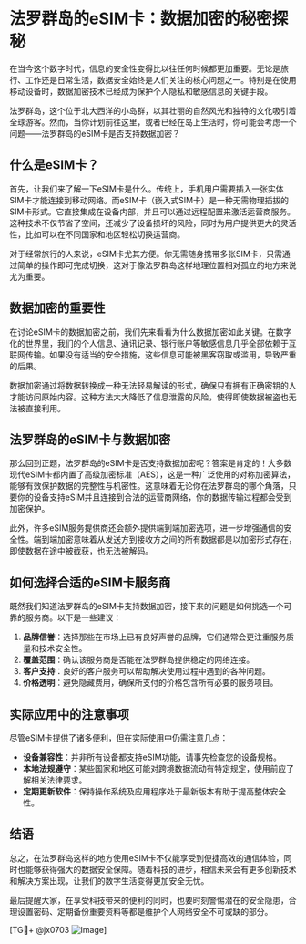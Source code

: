 # 法罗群岛的eSIM卡：数据加密的秘密探秘

在当今这个数字时代，信息的安全性变得比以往任何时候都更加重要。无论是旅行、工作还是日常生活，数据安全始终是人们关注的核心问题之一。特别是在使用移动设备时，数据加密技术已经成为保护个人隐私和敏感信息的关键手段。

法罗群岛，这个位于北大西洋的小岛群，以其壮丽的自然风光和独特的文化吸引着全球游客。然而，当你计划前往这里，或者已经在岛上生活时，你可能会考虑一个问题——法罗群岛的eSIM卡是否支持数据加密？

## 什么是eSIM卡？

首先，让我们来了解一下eSIM卡是什么。传统上，手机用户需要插入一张实体SIM卡才能连接到移动网络。而eSIM卡（嵌入式SIM卡）是一种无需物理插拔的SIM卡形式。它直接集成在设备内部，并且可以通过远程配置来激活运营商服务。这种技术不仅节省了空间，还减少了设备损坏的风险，同时为用户提供更大的灵活性，比如可以在不同国家和地区轻松切换运营商。

对于经常旅行的人来说，eSIM卡尤其方便。你无需随身携带多张SIM卡，只需通过简单的操作即可完成切换，这对于像法罗群岛这样地理位置相对孤立的地方来说尤为重要。

## 数据加密的重要性

在讨论eSIM卡的数据加密之前，我们先来看看为什么数据加密如此关键。在数字化的世界里，我们的个人信息、通讯记录、银行账户等敏感信息几乎全部依赖于互联网传输。如果没有适当的安全措施，这些信息可能被黑客窃取或滥用，导致严重的后果。

数据加密通过将数据转换成一种无法轻易解读的形式，确保只有拥有正确密钥的人才能访问原始内容。这种方法大大降低了信息泄露的风险，使得即使数据被盗也无法被直接利用。

## 法罗群岛的eSIM卡与数据加密

那么回到正题，法罗群岛的eSIM卡是否支持数据加密呢？答案是肯定的！大多数现代eSIM卡都内置了高级加密标准（AES），这是一种广泛使用的对称加密算法，能够有效保护数据的完整性与机密性。这意味着无论你在法罗群岛的哪个角落，只要你的设备支持eSIM并且连接到合法的运营商网络，你的数据传输过程都会受到加密保护。

此外，许多eSIM服务提供商还会额外提供端到端加密选项，进一步增强通信的安全性。端到端加密意味着从发送方到接收方之间的所有数据都是以加密形式存在，即使数据在途中被截获，也无法被解码。

## 如何选择合适的eSIM卡服务商

既然我们知道法罗群岛的eSIM卡支持数据加密，接下来的问题是如何挑选一个可靠的服务商。以下是一些建议：

1. **品牌信誉**：选择那些在市场上已有良好声誉的品牌，它们通常会更注重服务质量和技术安全性。
2. **覆盖范围**：确认该服务商是否能在法罗群岛提供稳定的网络连接。
3. **客户支持**：良好的客户服务可以帮助解决使用过程中遇到的各种问题。
4. **价格透明**：避免隐藏费用，确保所支付的价格包含所有必要的服务项目。

## 实际应用中的注意事项

尽管eSIM卡提供了诸多便利，但在实际使用中仍需注意几点：

- **设备兼容性**：并非所有设备都支持eSIM功能，请事先检查您的设备规格。
- **本地法规遵守**：某些国家和地区可能对跨境数据流动有特定规定，使用前应了解相关法律要求。
- **定期更新软件**：保持操作系统及应用程序处于最新版本有助于提高整体安全性。

## 结语

总之，在法罗群岛这样的地方使用eSIM卡不仅能享受到便捷高效的通信体验，同时也能够获得强大的数据安全保障。随着科技的进步，相信未来会有更多创新技术和解决方案出现，让我们的数字生活变得更加安全无忧。

最后提醒大家，在享受科技带来的便利的同时，也要时刻警惕潜在的安全隐患，合理设置密码、定期备份重要资料等都是维护个人网络安全不可或缺的部分。

[TG💪+ @jx0703 ![Image](https://github.com/user-attachments/assets/dbca1d08-cadb-493c-b0ec-ad6f7a83f270)]